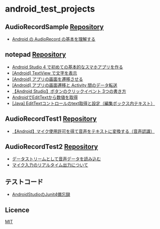 # android_test_projects

## AudioRecordSample [Repository](https://github.com/Nave-wata/android_test_projects/tree/main/AudioRecordSample)

- [Android の AudioRecord の基本を理解する](https://qiita.com/ino-shin/items/214dba25f49fa098402f)

## notepad [Repository](https://github.com/Nave-wata/android_test_projects/tree/main/notepad)

- [Android Studio 4 で初めての基本的なスマホアプリを作る](https://b-risk.jp/blog/2021/02/androidstudio4/#i-2)
- [[Android] TextView で文字を表示](https://akira-watson.com/android/textview.html)
- [[Android] アプリの画面を遷移させる](https://akira-watson.com/android/activity-1.html)
- [[Android] アプリの画面遷移と Activity 間のデータ転送](https://akira-watson.com/android/activity-2.html)
- [【Android Studio】ボタンのクリックイベント 3つの書き方](https://codeforfun.jp/android-studio-how-to-set-button-click-event/)
- [AndroidでEditTextから数値を取得](https://androidkaihatu.blog.fc2.com/blog-entry-45.html)
- [[Java] EditTextコントロールのtext取得と設定（編集ボックス内テキスト）](https://www.ipentec.com/document/android-edittext-get-set-text)

## AudioRecordTest1 [Repository](https://github.com/Nave-wata/android_test_projects/tree/main/AudioRecordTest1)

- [【Android】マイク使用許可を得て音声をテキストに変換する（音声認識）](https://www.servernote.net/article.cgi?id=android-voice-to-text)

## AudioRecordTest2 [Repository](https://github.com/Nave-wata/android_test_projects/tree/main/AudioRecordTest2)

- [データストリームとして音声データを読み込む](https://seesaawiki.jp/w/moonlight_aska/d/%A5%C7%A1%BC%A5%BF%A5%B9%A5%C8%A5%EA%A1%BC%A5%E0%A4%C8%A4%B7%A4%C6%B2%BB%C0%BC%A5%C7%A1%BC%A5%BF%A4%F2%C6%C9%A4%DF%B9%FE%A4%E0)
- [マイク入力のリアルタイム出力について](https://groups.google.com/g/android-group-japan/c/cd9Ci-BgQPs?pli=1)

## テストコード

- [AndroidStudioのJunit4備忘録](https://qiita.com/izuki_y/items/d784529c301af2883b85)

## Licence

[MIT](https://github.com/Nave-wata/android_test_projects/blob/main/LICENSE)
